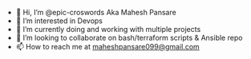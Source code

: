 - 👋 Hi, I’m @epic-croswords Aka Mahesh Pansare
- 👀 I’m interested in Devops
- 🌱 I’m currently doing and working with multiple projects
- 💞️ I’m looking to collaborate on bash/terraform scripts & Ansible repo
- 📫 How to reach me at maheshpansare099@gmail.com

<!---
epic-croswords/epic-croswords is a ✨ special ✨ repository because its `README.md` (this file) appears on your GitHub profile.
You can click the Preview link to take a look at your changes.
--->
